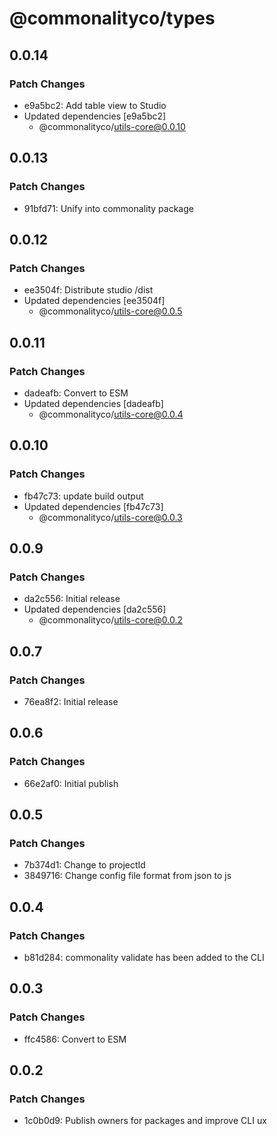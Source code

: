 # @commonalityco/types

## 0.0.14

### Patch Changes

- e9a5bc2: Add table view to Studio
- Updated dependencies [e9a5bc2]
  - @commonalityco/utils-core@0.0.10

## 0.0.13

### Patch Changes

- 91bfd71: Unify into commonality package

## 0.0.12

### Patch Changes

- ee3504f: Distribute studio /dist
- Updated dependencies [ee3504f]
  - @commonalityco/utils-core@0.0.5

## 0.0.11

### Patch Changes

- dadeafb: Convert to ESM
- Updated dependencies [dadeafb]
  - @commonalityco/utils-core@0.0.4

## 0.0.10

### Patch Changes

- fb47c73: update build output
- Updated dependencies [fb47c73]
  - @commonalityco/utils-core@0.0.3

## 0.0.9

### Patch Changes

- da2c556: Initial release
- Updated dependencies [da2c556]
  - @commonalityco/utils-core@0.0.2

## 0.0.7

### Patch Changes

- 76ea8f2: Initial release

## 0.0.6

### Patch Changes

- 66e2af0: Initial publish

## 0.0.5

### Patch Changes

- 7b374d1: Change to projectId
- 3849716: Change config file format from json to js

## 0.0.4

### Patch Changes

- b81d284: commonality validate has been added to the CLI

## 0.0.3

### Patch Changes

- ffc4586: Convert to ESM

## 0.0.2

### Patch Changes

- 1c0b0d9: Publish owners for packages and improve CLI ux
